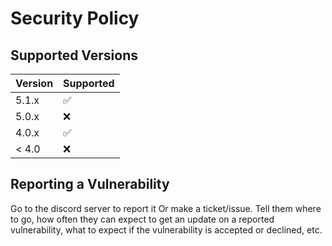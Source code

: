 # Security Policy

## Supported Versions

| Version | Supported          |
| ------- | ------------------ |
| 5.1.x   | :white_check_mark: |
| 5.0.x   | :x:                |
| 4.0.x   | :white_check_mark: |
| < 4.0   | :x:                |

## Reporting a Vulnerability

Go to the discord server to report it
Or make a ticket/issue.
Tell them where to go, how often they can expect to get an update on a
reported vulnerability, what to expect if the vulnerability is accepted or
declined, etc.
